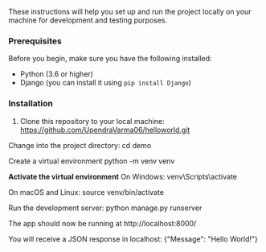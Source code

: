 These instructions will help you set up and run the project locally on your machine for development and testing purposes.

### Prerequisites

Before you begin, make sure you have the following installed:

- Python (3.6 or higher)
- Django (you can install it using `pip install Django`)

### Installation

1. Clone this repository to your local machine:
   https://github.com/UpendraVarma06/helloworld.git


Change into the project directory:
cd demo

Create a virtual environment
python -m venv venv

**Activate the virtual environment**
On Windows:
venv\Scripts\activate

On macOS and Linux:
source venv/bin/activate

Run the development server:
python manage.py runserver

The app should now be running at http://localhost:8000/

You will receive a JSON response in localhost:
{"Message": "Hello World!"}
